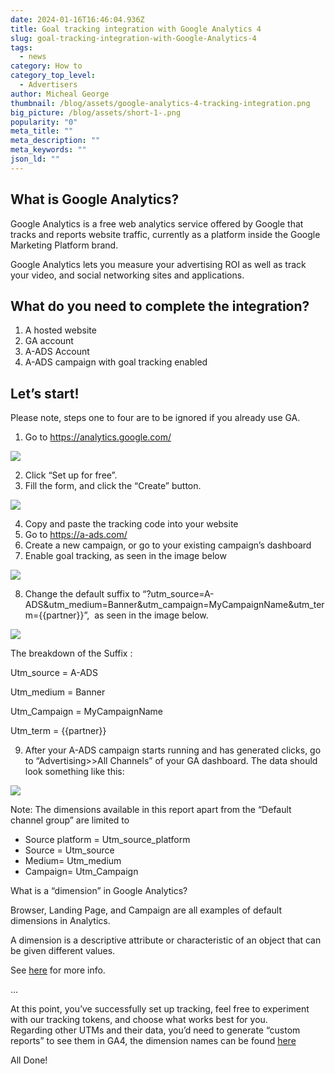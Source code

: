 ```yaml
---
date: 2024-01-16T16:46:04.936Z
title: Goal tracking integration with Google Analytics 4
slug: goal-tracking-integration-with-Google-Analytics-4
tags:
  - news
category: How to
category_top_level:
  - Advertisers
author: Micheal George
thumbnail: /blog/assets/google-analytics-4-tracking-integration.png
big_picture: /blog/assets/short-1-.png
popularity: "0"
meta_title: ""
meta_description: ""
meta_keywords: ""
json_ld: ""
---
```

## What is Google Analytics?

Google Analytics is a free web analytics service offered by Google that tracks and reports website traffic, currently as a platform inside the Google Marketing Platform brand.

Google Analytics lets you measure your advertising ROI as well as track your video, and social networking sites and applications.

## What do you need to complete the integration?

1. A hosted website
2. GA account
3. A-ADS Account
4. A-ADS campaign with goal tracking enabled



## Let’s start!

Please note, steps one to four are to be ignored if you already use GA.

1. Go to  <https://analytics.google.com/>

![](https://lh7-us.googleusercontent.com/tVcQ2iYKQeoCKf-z4QPgQHyA1Y1eHYdH8_fhqhkcWLTjNNT2-jcCYFxNaX6MsFBcHQ_G7STfeOEHWf5Vi_xlH50K1I4-G5SmJ78OSL-8mVR14wl0lIoTk8NwoBWagMAEbwGULkPMB0moESv6vgoCmd4)

2. Click “Set up for free”.
3. Fill the form, and click the “Create” button.

![](https://lh7-us.googleusercontent.com/z3awPjHrqjmwEtVuSwR0rXRwSML7t02dRMMhJ43lAzTjYJYp8vgDUTGebruVdyN0bsaHDkmbK2g0EI4Wkfdoet5M2yN2X8Kc0wbanTgZL_VOLoMUA3yw8UFiFjlVG3ljCmBxWvbZMpNfizStPw7M02I)

4. Copy and paste the tracking code into your website
5. Go to <https://a-ads.com/> 
6. Create a new campaign, or go to your existing campaign’s dashboard
7. Enable goal tracking, as seen in the image below

![](https://lh7-us.googleusercontent.com/Sf4-RKa4F5XBDJpXU9yOygRhOvF6JdLYbLse6M1rMMY3KTN8BFAI36z1nsiz2Mhd0uoJakyfLredXEdArMAc56lH1M6Cd401jY2F5RyF3II7AZJU9OTEPX8OhzQin8IYdIdp0Ne5DLGuvvEEOROH7Ao)

8. Change the default suffix to “?utm_source=A-ADS&utm_medium=Banner&utm_campaign=MyCampaignName&utm_term={{partner}}”,  as seen in the image below.

![](https://lh7-us.googleusercontent.com/gavcwM67l4mom14uOCrefu6_OmvxNAJqiAA_ahQhsP9JEtiHKyF_MdXrFXoTXQsuVNeyuxCsg6FYFN-ot-alsWThV-2kBFfnYf2i97GFmoole3JF83jwem3Jg5UC3wk7xNjf6hYr8ZprkR_gG1dU_8Y)

The breakdown of the Suffix :

Utm_source = A-ADS

Utm_medium = Banner

Utm_Campaign = MyCampaignName

Utm_term = {{partner}}

9. After your A-ADS campaign starts running and has generated clicks, go to “Advertising>>All Channels” of your GA dashboard. The data should look something like this:

![](https://lh7-us.googleusercontent.com/qcLrhuKCmV5Yp7Gg97hyLS3QjoSGqVGB8OZngcOA87j7CnZKZc3A-abIUCAcKCGoaQXk_7K3FQz50M-lcAKltH64bNVc2VVto15Mwyso9zZO1Mb50Fx-QTwE5WHEc2PbgZX8FBSXHE8U070j52PEj7Q)

Note: The dimensions available in this report apart from the “Default channel group” are limited to

* Source platform = Utm_source_platform
* Source = Utm_source
* Medium= Utm_medium
* Campaign= Utm_Campaign

What is a “dimension” in Google Analytics?

Browser, Landing Page, and Campaign are all examples of default dimensions in Analytics.

A dimension is a descriptive attribute or characteristic of an object that can be given different values.

See [here](https://support.google.com/analytics/answer/1033861?hl=en#zippy=%2Cin-this-article) for more info.

…

At this point, you’ve successfully set up tracking, feel free to experiment with our tracking tokens, and choose what works best for you.\
Regarding other UTMs and their data, you’d need to generate “custom reports” to see them in GA4, the dimension names can be found [here](https://support.google.com/analytics/answer/11242870?hl=en)

All Done!